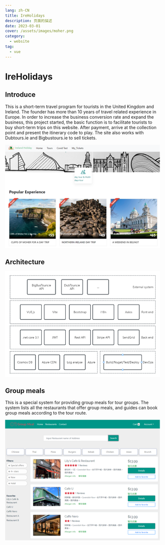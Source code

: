 ```yaml
---
lang: zh-CN
title: IreHolidays
description: 页面的描述
date: 2023-03-01
cover: /assets/images/moher.png
category:
  - website
tag:
  - vue
---
```


# IreHolidays
## Introduce

This is a short-term travel program for tourists in the United Kingdom and Ireland. The founder has more than 10 years of travel related experience in Europe. In order to increase the business conversion rate and expand the business, this project started, the basic function is to facilitate tourists to buy short-term trips on this website. After payment, arrive at the collection point and present the itinerary code to play. The site also works with Dubtours.ie and Bigbustours.ie to sell tickets.

![ireholiday](/assets/images/ireholiday.png)


## Architecture

![ireholiday](/assets/images/ireholidayact.png)

## Group meals

This is a special system for providing group meals for tour groups. The system lists all the restaurants that offer group meals, and guides can book group meals according to the tour route.

![groupmeals](/assets/images/groupmeals.png)